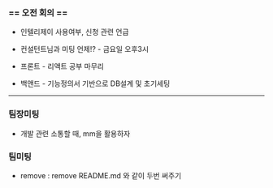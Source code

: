 ### == 오전 회의 ==

- 인텔리제이 사용여부, 신청 관련 언급

- 컨설턴트님과 미팅 언제!? - 금요일 오후3시
- 프론트 - 리액트 공부 마무리
- 백앤드 - 기능정의서 기반으로 DB설계 및 초기세팅



---

### 팀장미팅

- 개발 관련 소통할 때, mm을 활용하자 



### 팀미팅

- remove : remove README.md 와 같이 두번 써주기











